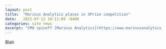 ```yaml
---
layout: post
title:  "Marinus Analytics places in XPrize competition"
date:   2021-07-12 10:11:09 -0400
categories: site news
excerpt: "CMU spinoff [Marinus Analytics](https://www.marinusanalytics.com) won third place in the IBM XPrize for their work on counter-human-trafficking! Marinus Analytics has worked closely with the Auton Lab in the past in developing their methodology. See the full story on the CMU News Site."
---
```


Blah
